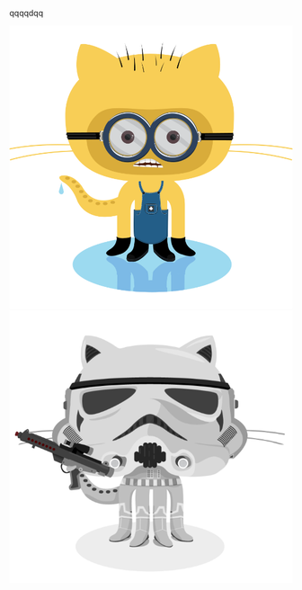 qqqqdqq

<!-- /preview -->

![Minion](./assets/minion.png)
![Stormtroopocat](./assets/stormtroopocat.jpg "The Stormtroopocat")
